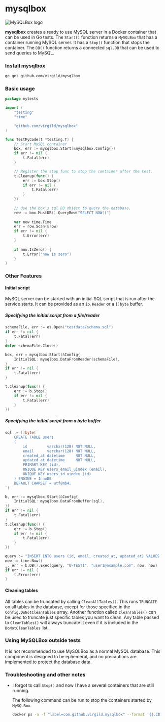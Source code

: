 # mysqlbox

![MySQLBox logo](https://github.com/virgild/blob/main/static/logo.png?raw=true)

**mysqlbox** creates a ready to use MySQL server in a Docker container that can be
used in Go tests. The `Start()` function returns a `MySQLBox` that has a container running MySQL server. 
It has a `Stop()` function that stops the container. The `DB()` function returns a connected 
`sql.DB` that can be used to send queries to MySQL.



### Install mysqlbox

```sh
go get github.com/virgild/mysqlbox
```

### Basic usage

```go
package mytests

import (
	"testing"
	"time"

	"github.com/virgild/mysqlbox"
)

func TestMyCode(t *testing.T) {
	// Start MySQL container
	box, err := mysqlbox.Start(&mysqlbox.Config{})
	if err != nil {
	    t.Fatal(err)
	}

	// Register the stop func to stop the container after the test.
	t.Cleanup(func() {
	    err := box.Stop()
	    if err != nil {
	        t.Fatal(err)
	    }
	})
	
	// Use the box's sql.DB object to query the database.
	row := box.MustDB().QueryRow("SELECT NOW()")
	
	var now time.Time
	err = row.Scan(&row)
	if err != nil {
	    t.Error(err)
	}
	
	if now.IsZero() {
	    t.Error("now is zero")
	}
}
```

### Other Features

#### Initial script

MySQL server can be started with an initial SQL script that is run after the service starts. It can be provided as an `io.Reader` or a `[]byte` buffer.

##### Specifying the initial script from a file/reader

```go
schemaFile, err := os.Open("testdata/schema.sql")
if err != nil {
    t.Fatal(err)
}
defer schemaFile.Close()

box, err = mysqlbox.Start(&Config{
    InitialSQL: mysqlbox.DataFromReader(schemaFile),
}
if err != nil {
    t.Fatal(err)
}

t.Cleanup(func() {
    err := b.Stop()
    if err != nil {
        t.Fatal(err)
    }
})
```

##### Specifying the initial script from a byte buffer

```go
sql := []byte(`
	CREATE TABLE users
	(
		id         varchar(128) NOT NULL,
		email      varchar(128) NOT NULL,
		created_at datetime     NOT NULL,
		updated_at datetime     NOT NULL,
		PRIMARY KEY (id),
		UNIQUE KEY users_email_uindex (email),
		UNIQUE KEY users_id_uindex (id)
	) ENGINE = InnoDB
	DEFAULT CHARSET = utf8mb4;
`)

b, err := mysqlbox.Start(&Config{
	InitialSQL: mysqlbox.DataFromBuffer(sql),
})
if err != nil {
	t.Fatal(err)
}
t.Cleanup(func() {
	err := b.Stop()
	if err != nil {
		t.Fatal(err)
	}
})

query := "INSERT INTO users (id, email, created_at, updated_at) VALUES (?, ?, ?, ?)"
now := time.Now()
_, err = b.DB().Exec(query, "U-TEST1", "user1@example.com", now, now)
if err != nil {
	t.Error(err)
}
```

#### Cleaning tables

All tables can be truncated by calling `CleanAllTables()`. This runs `TRUNCATE` on all tables in the database, except for those specified in the `Config.DoNotCleanTables` array. Another function called `CleanTables()` can  be used to truncate just specific tables you want to clean. Any table passed to `CleanTables()` will always truncate it even if it is included in the `DoNotCleanTables` list.

### Using MySQLBox outside tests

It is not recommended to use MySQLBox as a normal MySQL database. This component is designed to be ephemeral, and no precautions are implemented to protect the database data.

### Troubleshooting and other notes

* I forgot to call `Stop()` and now I have a several containers that are still running.

    The following command can be run to stop the containers started by `MySQLBox`.

    ```sh
    docker ps -a -f "label=com.github.virgild.mysqlbox" --format '{{.ID}}' | xargs docker stop
    ```